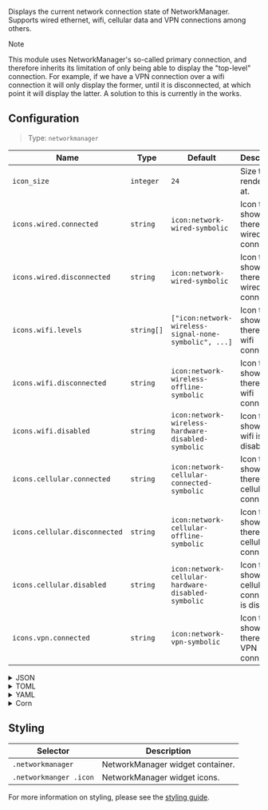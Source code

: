 Displays the current network connection state of NetworkManager.
Supports wired ethernet, wifi, cellular data and VPN connections among others.

> [!NOTE]
> This module uses NetworkManager's so-called primary connection, and therefore inherits its limitation of only being able to display the "top-level" connection.
> For example, if we have a VPN connection over a wifi connection it will only display the former, until it is disconnected, at which point it will display the latter.
> A solution to this is currently in the works.

## Configuration

> Type: `networkmanager`

| Name                          | Type       | Default                                               | Description                                       |
| ----------------------------- | ---------- | ----------------------------------------------------- | ------------------------------------------------- |
| `icon_size`                   | `integer`  | `24`                                                  | Size to render icon at.                           |
| `icons.wired.connected`       | `string`   | `icon:network-wired-symbolic`                         | Icon to show when there is a wired connection     |
| `icons.wired.disconnected`    | `string`   | `icon:network-wired-symbolic`                         | Icon to show when there is no wired connection    |
| `icons.wifi.levels`           | `string[]` | `["icon:network-wireless-signal-none-symbolic", ...]` | Icon to show when there is no wifi connection     |
| `icons.wifi.disconnected`     | `string`   | `icon:network-wireless-offline-symbolic`              | Icon to show when there is no wifi connection     |
| `icons.wifi.disabled`         | `string`   | `icon:network-wireless-hardware-disabled-symbolic`    | Icon to show when wifi is disabled                |
| `icons.cellular.connected`    | `string`   | `icon:network-cellular-connected-symbolic`            | Icon to show when there is a cellular connection  |
| `icons.cellular.disconnected` | `string`   | `icon:network-cellular-offline-symbolic`              | Icon to show when there is no cellular connection |
| `icons.cellular.disabled`     | `string`   | `icon:network-cellular-hardware-disabled-symbolic`    | Icon to show when cellular connection is disabled |
| `icons.vpn.connected`         | `string`   | `icon:network-vpn-symbolic`                           | Icon to show when there is a VPN connection       |

<details>
<summary>JSON</summary>

```json
{
  "end": [
    {
      "type": "networkmanager",
      "icon_size": 32
    }
  ]
}
```

</details>

<details>
<summary>TOML</summary>

```toml
[[end]]
type = "networkmanager"
icon_size = 32
```

</details>

<details>
<summary>YAML</summary>

```yaml
end:
  - type: "networkmanager"
    icon_size: 32
```

</details>

<details>
<summary>Corn</summary>

```corn
{
  end = [
    {
      type = "networkmanager"
      icon_size = 32
    }
  ]
}
```

</details>

## Styling

| Selector               | Description                      |
| ---------------------- | -------------------------------- |
| `.networkmanager`      | NetworkManager widget container. |
| `.networkmanger .icon` | NetworkManager widget icons.     |

For more information on styling, please see the [styling guide](styling-guide).
